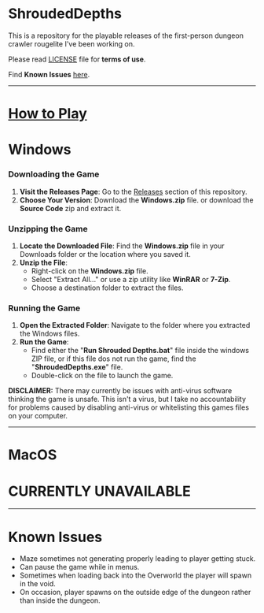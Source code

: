 # ShroudedDepths

This is a repository for the playable releases of the first-person dungeon crawler rougelite I've been working on.

Please read [LICENSE](/LICENSE.md) file for **terms of use**.

Find **Known Issues** [here](#known-issues).

---

# <u>**How to Play**</u>

# Windows

### Downloading the Game

1. **Visit the Releases Page**: Go to the [Releases](https://github.com/KyanberuNoKage/ShroudedDepths/releases) section of this repository.
2. **Choose Your Version**: Download the **Windows.zip** file. or download the **Source Code** zip and extract it.

### Unzipping the Game

1. **Locate the Downloaded File**: Find the **Windows.zip** file in your Downloads folder or the location where you saved it.
2. **Unzip the File**:
   - Right-click on the **Windows.zip** file.
   - Select "Extract All..." or use a zip utility like **WinRAR** or **7-Zip**.
   - Choose a destination folder to extract the files.

### Running the Game

1. **Open the Extracted Folder**: Navigate to the folder where you extracted the Windows files.
2. **Run the Game**:
   - Find either the "**Run Shrouded Depths.bat**" file inside the windows ZIP file, or if this file dos not run the game, find the "**ShroudedDepths.exe**" file.
   - Double-click on the file to launch the game.

**DISCLAIMER:** There may currently be issues with anti-virus software thinking the game is unsafe. This isn't a virus, but I take no accountability for problems caused by disabling anti-virus or whitelisting this games files on your computer.

---

# MacOS

# CURRENTLY UNAVAILABLE

---

# Known Issues

- Maze sometimes not generating properly leading to player getting stuck.
- Can pause the game while in menus.
- Sometimes when loading back into the Overworld the player will spawn in the void.
- On occasion, player spawns on the outside edge of the dungeon rather than inside the dungeon.